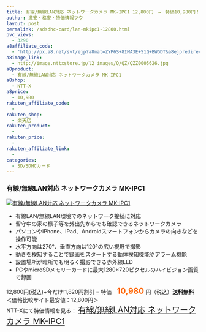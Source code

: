 ```yaml
---
title: 有線/無線LAN対応 ネットワークカメラ MK-IPC1 12,800円　→　特価10,980円！送料無料！
author: 激安・格安・特価情報ツウ
layout: post
permalink: /sdsdhc-card/lan-mkipc1-12800.html
pvc_views:
  - 3290
a8affiliate_code:
  - 'http://px.a8.net/svt/ejp?a8mat=ZYP6S+8IMA3E+S1Q+BWGDT&a8ejpredirect=http://nttxstore.jp/_II_QZZ0005626'
a8image_link:
  - http://image.nttxstore.jp/l2_images/Q/QZ/QZZ0005626.jpg
a8product:
  - 有線/無線LAN対応 ネットワークカメラ MK-IPC1
a8shop:
  - NTT-X
a8price:
  - 10,980
rakuten_affiliate_code:
  - 
rakuten_shop:
  - 楽天店
rakuten_product:
  - 
rakuten_price:
  - 
rakuten_affiliate_link:
  - 
categories:
  - SD/SDHCカード
---
```

### 有線/無線LAN対応 ネットワークカメラ MK-IPC1

<div class="img-bg2 img_L">
  <a title="有線/無線LAN対応 ネットワークカメラ MK-IPC1" href="http://px.a8.net/svt/ejp?a8mat=ZYP6S+8IMA3E+S1Q+BWGDT&a8ejpredirect=http://nttxstore.jp/_II_QZZ0005626" target="_blank"><img src="http://i2.wp.com/image.nttxstore.jp/l2_images/Q/QZ/QZZ0005626.jpg?resize=120%2C120" border="0" alt="有線/無線LAN対応 ネットワークカメラ MK-IPC1" style="border: 0pt none;" data-recalc-dims="1" /></a>
</div>

<!--more-->

  * 有線LAN/無線LAN環境でのネットワーク接続に対応
  * 留守中の家の様子等を外出先からでも確認できるネットワークカメラ
  * パソコンやiPhone、iPad、Androidスマートフォンからカメラの向きなどを操作可能
  * 水平方向は270°、垂直方向は120°の広い視野で撮影
  * 動きを検知することで録画をスタートする動体検知機能やアラーム機能
  * 設置場所が暗所でも明るく撮影できる赤外線LED
  * PCやmicroSDメモリーカードに最大1280×720ピクセルのハイビジョン画質で録画

12,800円(税込)+今だけ:1,820円割引 = 特価　<span style="color: #ff6600; font-size: 150%;"><strong>10,980</strong></span> 円（税込）**送料無料** ＜価格比較サイト最安値：12,800円＞  
NTT-Xにて特価情報を見る： <span style="font-size: 150%;"><a href="http://px.a8.net/svt/ejp?a8mat=ZYP6S+8IMA3E+S1Q+BWGDT&a8ejpredirect=http://nttxstore.jp/_II_QZZ0005626" target="_blank">有線/無線LAN対応 ネットワークカメラ MK-IPC1</a></p>